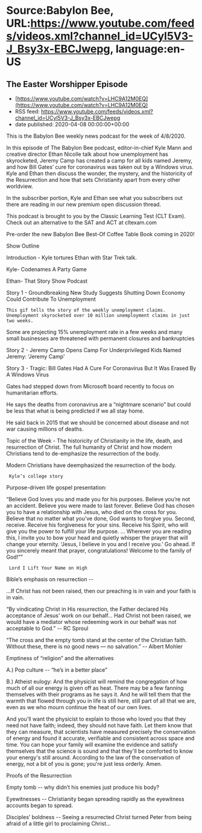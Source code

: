 # Source:Babylon Bee, URL:https://www.youtube.com/feeds/videos.xml?channel_id=UCyl5V3-J_Bsy3x-EBCJwepg, language:en-US

## The Easter Worshipper Episode
 - [https://www.youtube.com/watch?v=LHC9A12M0EQ](https://www.youtube.com/watch?v=LHC9A12M0EQ)
 - RSS feed: https://www.youtube.com/feeds/videos.xml?channel_id=UCyl5V3-J_Bsy3x-EBCJwepg
 - date published: 2020-04-08 00:00:00+00:00

This is the Babylon Bee weekly news podcast for the week of 4/8/2020.

 In this episode of The Babylon Bee podcast, editor-in-chief Kyle Mann and creative director Ethan Nicolle talk about how unemployment has skyrocketed, Jeremy Camp has created a camp for all kids named Jeremy, and how Bill Gates’ cure for coronavirus was taken out by a Windows virus. Kyle and Ethan then discuss the wonder, the mystery,  and the historicity of the Resurrection and how that sets Christianity apart from every other worldview.  

 In the subscriber portion, Kyle and Ethan see what you subscribers out there are reading in our new premium open discussion thread.

 This podcast is brought to you by the Classic Learning Test (CLT Exam). Check out an alternative to the SAT and ACT at cltexam.com

  Pre-order the new Babylon Bee Best-Of Coffee Table Book coming in 2020!

 Show Outline

 Introduction - Kyle tortures Ethan with Star Trek talk.  

 Kyle- Codenames A Party Game

 Ethan- That Story Show Podcast

 Story 1 -  Groundbreaking New Study Suggests Shutting Down Economy Could Contribute To Unemployment

    This gif tells the story of the weekly unemployment claims. Unemployment skyrocketed over 10 million unemployment claims in just two weeks. 

   Some are projecting  15% unemployment rate in a few weeks and many small businesses are threatened with permanent closures and bankruptcies

   Story 2 -   Jeremy Camp Opens Camp For Underprivileged Kids Named Jeremy: 'Jeremy Camp'

 Story 3 -  Tragic: Bill Gates Had A Cure For Coronavirus But It Was Erased By A Windows Virus

   Gates had stepped down from Microsoft board recently to focus on humanitarian efforts.

   He says the deaths from coronavirus are a “nightmare scenario” but could be less that what is being predicted if we all stay home.

   He said back in 2015 that we should be concerned about disease and not war causing millions of deaths.

   Topic of the Week - The historicity of Christianity in the life, death, and resurrection of Christ. The full humanity of Christ and how modern Christians tend to de-emphasize the resurrection of the body.

   Modern Christians have deemphasized the resurrection of the body.

     Kyle’s college story

   Purpose-driven life gospel presentation:

   “Believe God loves you and made you for his purposes. Believe you’re not an accident. Believe you were made to last forever. Believe God has chosen you to have a relationship with Jesus, who died on the cross for you. Believe that no matter what you’ve done, God wants to forgive you. Second, receive. Receive his forgiveness for your sins. Receive his Spirit, who will give you the power to fulfill your life purpose. ... Wherever you are reading this, I invite you to bow your head and quietly whisper the prayer that will change your eternity. ‘Jesus, I believe in you and I receive you.’ Go ahead. If you sincerely meant that prayer, congratulations! Welcome to the family of God!”” 

     Lord I Lift Your Name on High

   Bible’s emphasis on resurrection --

 ...If Christ has not been raised, then our preaching is in vain and your faith is in vain. 

 “By vindicating Christ in His resurrection, the Father declared His acceptance of Jesus’ work on our behalf... Had Christ not been raised, we would have a mediator whose redeeming work in our behalf was not acceptable to God.” -- RC Sproul

 “The cross and the empty tomb stand at the center of the Christian faith. Without these, there is no good news — no salvation.” -- Albert Mohler

 Emptiness of “religion” and the alternatives

 A.) Pop culture -- “he’s in a better place”

 B.) Atheist eulogy: And the physicist will remind the congregation of how much of all our energy is given off as heat. There may be a few fanning themselves with their programs as he says it. And he will tell them that the warmth that flowed through you in life is still here, still part of all that we are, even as we who mourn continue the heat of our own lives.

 And you'll want the physicist to explain to those who loved you that they need not have faith; indeed, they should not have faith. Let them know that they can measure, that scientists have measured precisely the conservation of energy and found it accurate, verifiable and consistent across space and time. You can hope your family will examine the evidence and satisfy themselves that the science is sound and that they'll be comforted to know your energy's still around. According to the law of the conservation of energy, not a bit of you is gone; you're just less orderly. Amen. 

 Proofs of the Resurrection

   Empty tomb -- why didn’t his enemies just produce his body?

   Eyewitnesses -- Christianity began spreading rapidly as the eyewitness accounts began to spread.

   Disciples’ boldness -- Seeing a resurrected Christ turned Peter from being afraid of a little girl to proclaiming Christ...

